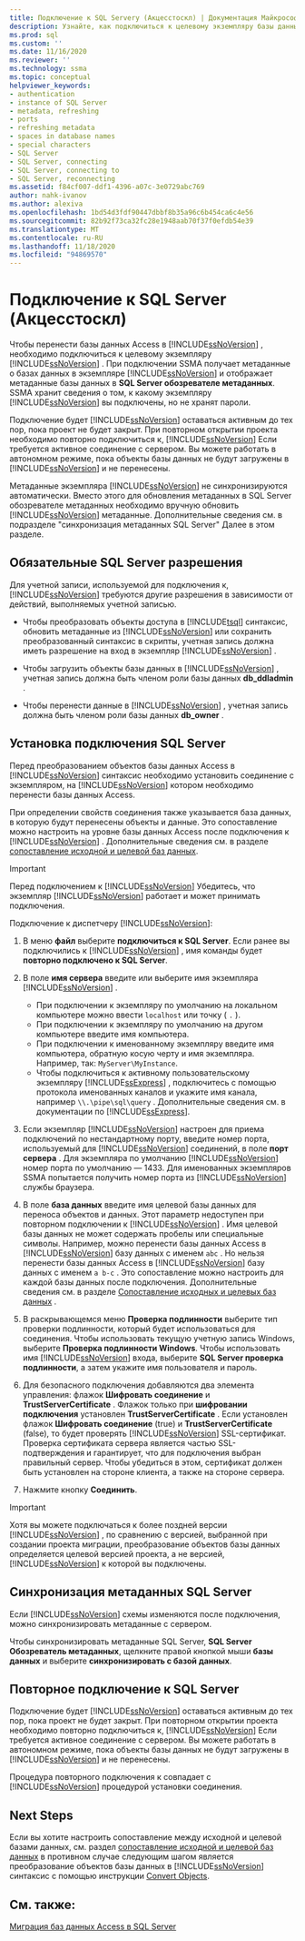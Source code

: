 ```yaml
---
title: Подключение к SQL Serverу (Акцесстоскл) | Документация Майкрософт
description: Узнайте, как подключиться к целевому экземпляру базы данных SQL для миграции баз данных Access. SSMA получает метаданные о базах данных в базе данных SQL.
ms.prod: sql
ms.custom: ''
ms.date: 11/16/2020
ms.reviewer: ''
ms.technology: ssma
ms.topic: conceptual
helpviewer_keywords:
- authentication
- instance of SQL Server
- metadata, refreshing
- ports
- refreshing metadata
- spaces in database names
- special characters
- SQL Server
- SQL Server, connecting
- SQL Server, connecting to
- SQL Server, reconnecting
ms.assetid: f84cf007-ddf1-4396-a07c-3e0729abc769
author: nahk-ivanov
ms.author: alexiva
ms.openlocfilehash: 1bd54d3fdf90447dbbf8b35a96c6b454ca6c4e56
ms.sourcegitcommit: 82b92f73ca32fc28e1948aab70f37f0efdb54e39
ms.translationtype: MT
ms.contentlocale: ru-RU
ms.lasthandoff: 11/18/2020
ms.locfileid: "94869570"
---
```

# <a name="connecting-to-sql-server-accesstosql"></a>Подключение к SQL Server (Акцесстоскл)

Чтобы перенести базы данных Access в [!INCLUDE[ssNoVersion](../../includes/ssnoversion-md.md)] , необходимо подключиться к целевому экземпляру [!INCLUDE[ssNoVersion](../../includes/ssnoversion-md.md)] . При подключении SSMA получает метаданные о базах данных в экземпляре [!INCLUDE[ssNoVersion](../../includes/ssnoversion-md.md)] и отображает метаданные базы данных в **SQL Server обозревателе метаданных**. SSMA хранит сведения о том, к какому экземпляру [!INCLUDE[ssNoVersion](../../includes/ssnoversion-md.md)] вы подключены, но не хранят пароли.

Подключение будет [!INCLUDE[ssNoVersion](../../includes/ssnoversion-md.md)] оставаться активным до тех пор, пока проект не будет закрыт. При повторном открытии проекта необходимо повторно подключиться к, [!INCLUDE[ssNoVersion](../../includes/ssnoversion-md.md)] Если требуется активное соединение с сервером. Вы можете работать в автономном режиме, пока объекты базы данных не будут загружены в [!INCLUDE[ssNoVersion](../../includes/ssnoversion-md.md)] и не перенесены.

Метаданные экземпляра [!INCLUDE[ssNoVersion](../../includes/ssnoversion-md.md)] не синхронизируются автоматически. Вместо этого для обновления метаданных в SQL Server обозревателе метаданных необходимо вручную обновить [!INCLUDE[ssNoVersion](../../includes/ssnoversion-md.md)] метаданные. Дополнительные сведения см. в подразделе "синхронизация метаданных SQL Server" Далее в этом разделе.

## <a name="required-sql-server-permissions"></a>Обязательные SQL Server разрешения

Для учетной записи, используемой для подключения к, [!INCLUDE[ssNoVersion](../../includes/ssnoversion-md.md)] требуются другие разрешения в зависимости от действий, выполняемых учетной записью.

- Чтобы преобразовать объекты доступа в [!INCLUDE[tsql](../../includes/tsql-md.md)] синтаксис, обновить метаданные из [!INCLUDE[ssNoVersion](../../includes/ssnoversion-md.md)] или сохранить преобразованный синтаксис в скрипты, учетная запись должна иметь разрешение на вход в экземпляр [!INCLUDE[ssNoVersion](../../includes/ssnoversion-md.md)] .

- Чтобы загрузить объекты базы данных в [!INCLUDE[ssNoVersion](../../includes/ssnoversion-md.md)] , учетная запись должна быть членом роли базы данных **db_ddladmin** .

- Чтобы перенести данные в [!INCLUDE[ssNoVersion](../../includes/ssnoversion-md.md)] , учетная запись должна быть членом роли базы данных **db_owner** .

## <a name="establishing-a-sql-server-connection"></a>Установка подключения SQL Server

Перед преобразованием объектов базы данных Access в [!INCLUDE[ssNoVersion](../../includes/ssnoversion-md.md)] синтаксис необходимо установить соединение с экземпляром, на [!INCLUDE[ssNoVersion](../../includes/ssnoversion-md.md)] котором необходимо перенести базы данных Access.

При определении свойств соединения также указывается база данных, в которую будут перенесены объекты и данные. Это сопоставление можно настроить на уровне базы данных Access после подключения к [!INCLUDE[ssNoVersion](../../includes/ssnoversion-md.md)] . Дополнительные сведения см. в разделе [сопоставление исходной и целевой баз данных](mapping-source-and-target-databases-accesstosql.md).

> [!IMPORTANT]
> Перед подключением к [!INCLUDE[ssNoVersion](../../includes/ssnoversion-md.md)] Убедитесь, что экземпляр [!INCLUDE[ssNoVersion](../../includes/ssnoversion-md.md)] работает и может принимать подключения.

Подключение к диспетчеру [!INCLUDE[ssNoVersion](../../includes/ssnoversion-md.md)]:

1. В меню **файл** выберите **подключиться к SQL Server**.
   Если ранее вы подключились к [!INCLUDE[ssNoVersion](../../includes/ssnoversion-md.md)] , имя команды будет **повторно подключено к SQL Server**.

2. В поле **имя сервера** введите или выберите имя экземпляра [!INCLUDE[ssNoVersion](../../includes/ssnoversion-md.md)] .
   - При подключении к экземпляру по умолчанию на локальном компьютере можно ввести `localhost` или точку ( `.` ).
   - При подключении к экземпляру по умолчанию на другом компьютере введите имя компьютера.
   - При подключении к именованному экземпляру введите имя компьютера, обратную косую черту и имя экземпляра. Например, так: `MyServer\MyInstance`.
   - Чтобы подключиться к активному пользовательскому экземпляру [!INCLUDE[ssExpress](../../includes/ssexpress_md.md)] , подключитесь с помощью протокола именованных каналов и укажите имя канала, например `\\.\pipe\sql\query` . Дополнительные сведения см. в документации по [!INCLUDE[ssExpress](../../includes/ssexpress_md.md)].

3. Если экземпляр [!INCLUDE[ssNoVersion](../../includes/ssnoversion-md.md)] настроен для приема подключений по нестандартному порту, введите номер порта, используемый для [!INCLUDE[ssNoVersion](../../includes/ssnoversion-md.md)] соединений, в поле **порт сервера** . Для экземпляра по умолчанию [!INCLUDE[ssNoVersion](../../includes/ssnoversion-md.md)] номер порта по умолчанию — 1433. Для именованных экземпляров SSMA попытается получить номер порта из [!INCLUDE[ssNoVersion](../../includes/ssnoversion-md.md)] службы браузера.

4. В поле **база данных** введите имя целевой базы данных для переноса объектов и данных.
   Этот параметр недоступен при повторном подключении к [!INCLUDE[ssNoVersion](../../includes/ssnoversion-md.md)] .
   Имя целевой базы данных не может содержать пробелы или специальные символы. Например, можно перенести базы данных Access в [!INCLUDE[ssNoVersion](../../includes/ssnoversion-md.md)] базу данных с именем `abc` . Но нельзя перенести базы данных Access в [!INCLUDE[ssNoVersion](../../includes/ssnoversion-md.md)] базу данных с именем `a b-c` .
   Это сопоставление можно настроить для каждой базы данных после подключения. Дополнительные сведения см. в разделе [Сопоставление исходных и целевых баз данных](mapping-source-and-target-databases-accesstosql.md) .

5. В раскрывающемся меню **Проверка подлинности** выберите тип проверки подлинности, который будет использоваться для соединения. Чтобы использовать текущую учетную запись Windows, выберите **Проверка подлинности Windows**. Чтобы использовать имя [!INCLUDE[ssNoVersion](../../includes/ssnoversion-md.md)] входа, выберите **SQL Server проверка подлинности**, а затем укажите имя пользователя и пароль.

6. Для безопасного подключения добавляются два элемента управления: флажок **Шифровать соединение** и **TrustServerCertificate** . Флажок только при **шифровании подключения** установлен **TrustServerCertificate** . Если установлен флажок **Шифровать соединение** (true) и **TrustServerCertificate** (false), то будет проверять [!INCLUDE[ssNoVersion](../../includes/ssnoversion-md.md)] SSL-сертификат. Проверка сертификата сервера является частью SSL-подтверждения и гарантирует, что для подключения выбран правильный сервер. Чтобы убедиться в этом, сертификат должен быть установлен на стороне клиента, а также на стороне сервера.

7. Нажмите кнопку **Соединить**.

> [!IMPORTANT]
> Хотя вы можете подключаться к более поздней версии [!INCLUDE[ssNoVersion](../../includes/ssnoversion-md.md)] , по сравнению с версией, выбранной при создании проекта миграции, преобразование объектов базы данных определяется целевой версией проекта, а не версией, [!INCLUDE[ssNoVersion](../../includes/ssnoversion-md.md)] к которой вы подключены.

## <a name="synchronizing-sql-server-metadata"></a>Синхронизация метаданных SQL Server

Если [!INCLUDE[ssNoVersion](../../includes/ssnoversion-md.md)] схемы изменяются после подключения, можно синхронизировать метаданные с сервером.

Чтобы синхронизировать метаданные SQL Server, **SQL Server Обозреватель метаданных**, щелкните правой кнопкой мыши **базы данных** и выберите **синхронизировать с базой данных**.

## <a name="reconnecting-to-sql-server"></a>Повторное подключение к SQL Server

Подключение будет [!INCLUDE[ssNoVersion](../../includes/ssnoversion-md.md)] оставаться активным до тех пор, пока проект не будет закрыт. При повторном открытии проекта необходимо повторно подключиться к, [!INCLUDE[ssNoVersion](../../includes/ssnoversion-md.md)] Если требуется активное соединение с сервером. Вы можете работать в автономном режиме, пока объекты базы данных не будут загружены в [!INCLUDE[ssNoVersion](../../includes/ssnoversion-md.md)] и не перенесены.

Процедура повторного подключения к совпадает с [!INCLUDE[ssNoVersion](../../includes/ssnoversion-md.md)] процедурой установки соединения.

## <a name="next-steps"></a>Next Steps

Если вы хотите настроить сопоставление между исходной и целевой базами данных, см. раздел [сопоставление исходной и целевой баз данных](mapping-source-and-target-databases-accesstosql.md) в противном случае следующим шагом является преобразование объектов базы данных в [!INCLUDE[ssNoVersion](../../includes/ssnoversion-md.md)] синтаксис с помощью инструкции [Convert Objects](converting-access-database-objects-accesstosql.md).

## <a name="see-also"></a>См. также:

[Миграция баз данных Access в SQL Server](migrating-access-databases-to-sql-server-azure-sql-db-accesstosql.md)
